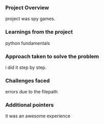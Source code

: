 ### Project Overview

 project was spy games.


### Learnings from the project

 python fundamentals


### Approach taken to solve the problem

 i did it step by step.


### Challenges faced

 errors due to the filepath


### Additional pointers

 it was an awesome experience


